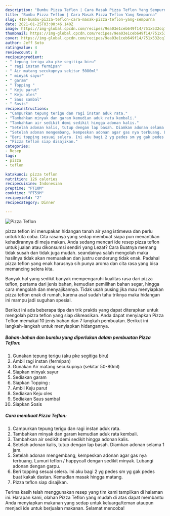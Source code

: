 ```yaml
---
description: "Bumbu Pizza Teflon | Cara Masak Pizza Teflon Yang Sempurna"
title: "Bumbu Pizza Teflon | Cara Masak Pizza Teflon Yang Sempurna"
slug: 418-bumbu-pizza-teflon-cara-masak-pizza-teflon-yang-sempurna
date: 2021-01-25T03:00:46.140Z
image: https://img-global.cpcdn.com/recipes/9ea03e1ceb649f14/751x532cq70/pizza-teflon-foto-resep-utama.jpg
thumbnail: https://img-global.cpcdn.com/recipes/9ea03e1ceb649f14/751x532cq70/pizza-teflon-foto-resep-utama.jpg
cover: https://img-global.cpcdn.com/recipes/9ea03e1ceb649f14/751x532cq70/pizza-teflon-foto-resep-utama.jpg
author: Jeff Soto
ratingvalue: 4
reviewcount: 8
recipeingredient:
- " tepung terigu aku pke segitiga biru"
- " ragi instan fermipan"
- " Air matang secukupnya sekitar 5080ml"
- " minyak sayur"
- " garam"
- " Topping "
- " Keju parut"
- " Keju oles"
- " Saus sambal"
- " Sosis"
recipeinstructions:
- "Campurkan tepung terigu dan ragi instan aduk rata."
- "Tambahkan minyak dan garam kemudian aduk rata kembali."
- "Tambahkan air sedikit demi sedikit hingga adonan kalis."
- "Setelah adonan kalis, tutup dengan lap basah. Diamkan adonan selama 1 jam."
- "Setelah adonan mengembang, kempeskan adonan agar gas nya terbuang. Lumuri teflon / happycall dengan sedikit minyak. Lubangi adonan dengan garpu."
- "Beri topping sesuai selera. Ini aku bagi 2 yg pedes sm yg gak pedes buat kakak dastan. Kemudian masak hingga matang."
- "Pizza teflon siap disajikan."
categories:
- Resep
tags:
- pizza
- teflon

katakunci: pizza teflon 
nutrition: 126 calories
recipecuisine: Indonesian
preptime: "PT10M"
cooktime: "PT59M"
recipeyield: "2"
recipecategory: Dinner

---
```



![Pizza Teflon](https://img-global.cpcdn.com/recipes/9ea03e1ceb649f14/751x532cq70/pizza-teflon-foto-resep-utama.jpg)


pizza teflon ini merupakan hidangan tanah air yang istimewa dan perlu untuk kita coba. Cita rasanya yang sedap membuat siapa pun menantikan kehadirannya di meja makan.
Anda sedang mencari ide resep pizza teflon untuk jualan atau dikonsumsi sendiri yang Lezat? Cara Buatnya memang tidak susah dan tidak juga mudah. seandainya salah mengolah maka hasilnya tidak akan memuaskan dan justru cenderung tidak enak. Padahal pizza teflon yang enak harusnya sih punya aroma dan cita rasa yang bisa memancing selera kita.

Banyak hal yang sedikit banyak mempengaruhi kualitas rasa dari pizza teflon, pertama dari jenis bahan, kemudian pemilihan bahan segar, hingga cara mengolah dan menyajikannya. Tidak usah pusing jika mau menyiapkan pizza teflon enak di rumah, karena asal sudah tahu triknya maka hidangan ini mampu jadi suguhan spesial.




Berikut ini ada beberapa tips dan trik praktis yang dapat diterapkan untuk mengolah pizza teflon yang siap dikreasikan. Anda dapat menyiapkan Pizza Teflon memakai 10 jenis bahan dan 7 langkah pembuatan. Berikut ini langkah-langkah untuk menyiapkan hidangannya.

<!--inarticleads1-->

##### Bahan-bahan dan bumbu yang diperlukan dalam pembuatan Pizza Teflon:

1. Gunakan  tepung terigu (aku pke segitiga biru)
1. Ambil  ragi instan (fermipan)
1. Gunakan  Air matang secukupnya (sekitar 50-80ml)
1. Siapkan  minyak sayur
1. Sediakan  garam
1. Siapkan  Topping :
1. Ambil  Keju parut
1. Sediakan  Keju oles
1. Sediakan  Saus sambal
1. Siapkan  Sosis




<!--inarticleads2-->

##### Cara membuat Pizza Teflon:

1. Campurkan tepung terigu dan ragi instan aduk rata.
1. Tambahkan minyak dan garam kemudian aduk rata kembali.
1. Tambahkan air sedikit demi sedikit hingga adonan kalis.
1. Setelah adonan kalis, tutup dengan lap basah. Diamkan adonan selama 1 jam.
1. Setelah adonan mengembang, kempeskan adonan agar gas nya terbuang. Lumuri teflon / happycall dengan sedikit minyak. Lubangi adonan dengan garpu.
1. Beri topping sesuai selera. Ini aku bagi 2 yg pedes sm yg gak pedes buat kakak dastan. Kemudian masak hingga matang.
1. Pizza teflon siap disajikan.




Terima kasih telah menggunakan resep yang tim kami tampilkan di halaman ini. Harapan kami, olahan Pizza Teflon yang mudah di atas dapat membantu Anda menyiapkan makanan yang sedap untuk keluarga/teman ataupun menjadi ide untuk berjualan makanan. Selamat mencoba!

